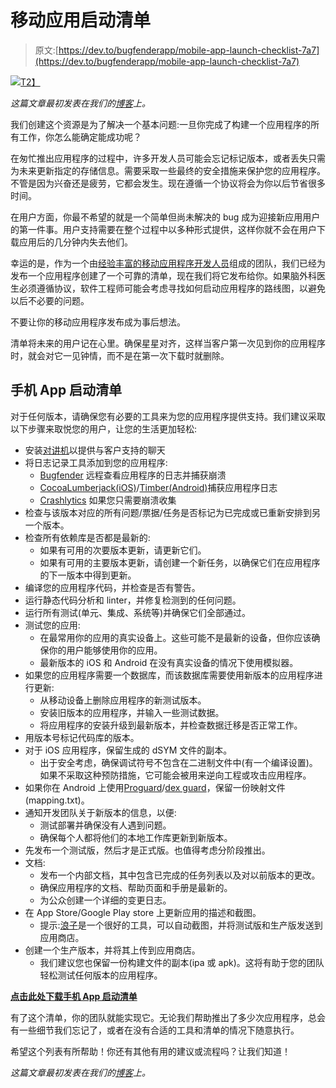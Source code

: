 # 移动应用启动清单

> 原文:[https://dev.to/bugfenderapp/mobile-app-launch-checklist-7a7](https://dev.to/bugfenderapp/mobile-app-launch-checklist-7a7)

[![](../Images/c34f2bc7eb33c0bcc3a093ed1cc6c698.png)T2】](https://res.cloudinary.com/practicaldev/image/fetch/s--pVmts6lg--/c_limit%2Cf_auto%2Cfl_progressive%2Cq_auto%2Cw_880/https://bugfender.com/wp-content/uploads/2018/06/app-launch-blog-post-featured.jpg)

*这篇文章最初发表在我们的[博客](https://bugfender.com/blog/mobile-app-launch-checklist/)上。*

我们创建这个资源是为了解决一个基本问题:一旦你完成了构建一个应用程序的所有工作，你怎么能确定能成功呢？

在匆忙推出应用程序的过程中，许多开发人员可能会忘记标记版本，或者丢失只需为未来更新指定的存储信息。需要采取一些最终的安全措施来保护您的应用程序。不管是因为兴奋还是疲劳，它都会发生。现在遵循一个协议将会为你以后节省很多时间。

在用户方面，你最不希望的就是一个简单但尚未解决的 bug 成为迎接新应用用户的第一件事。用户支持需要在整个过程中以多种形式提供，这样你就不会在用户下载应用后的几分钟内失去他们。

幸运的是，作为一个由[经验丰富的移动应用程序开发人员](https://mobilejazz.com/services)组成的团队，我们已经为发布一个应用程序创建了一个可靠的清单，现在我们将它发布给你。如果脑外科医生必须遵循协议，软件工程师可能会考虑寻找如何启动应用程序的路线图，以避免以后不必要的问题。

不要让你的移动应用程序发布成为事后想法。

清单将未来的用户记在心里。确保星星对齐，这样当客户第一次见到你的应用程序时，就会对它一见钟情，而不是在第一次下载时就删除。

## 手机 App 启动清单

对于任何版本，请确保您有必要的工具来为您的应用程序提供支持。我们建议采取以下步骤来取悦您的用户，让您的生活更加轻松:

*   安装[对讲机](https://www.intercom.com/)以提供与客户支持的聊天
*   将日志记录工具添加到您的应用程序:
    *   [Bugfender](https://bugfender.com/) 远程查看应用程序的日志并捕获崩溃
    *   [CocoaLumberjack(iOS)](https://github.com/CocoaLumberjack/CocoaLumberjack)/[Timber(Android)](https://github.com/JakeWharton/timber)捕获应用程序日志
    *   [Crashlytics](https://try.crashlytics.com/) 如果您只需要崩溃收集
*   检查与该版本对应的所有问题/票据/任务是否标记为已完成或已重新安排到另一个版本。
*   检查所有依赖库是否都是最新的:
    *   如果有可用的次要版本更新，请更新它们。
    *   如果有可用的主要版本更新，请创建一个新任务，以确保它们在应用程序的下一版本中得到更新。
*   编译您的应用程序代码，并检查是否有警告。
*   运行静态代码分析和 linter，并修复检测到的任何问题。
*   运行所有测试(单元、集成、系统等)并确保它们全部通过。
*   测试您的应用:
    *   在最常用你的应用的真实设备上。这些可能不是最新的设备，但你应该确保你的用户能够使用你的应用。
    *   最新版本的 iOS 和 Android 在没有真实设备的情况下使用模拟器。
*   如果您的应用程序需要一个数据库，而该数据库需要使用新版本的应用程序进行更新:
    *   从移动设备上删除应用程序的新测试版本。
    *   安装旧版本的应用程序，并输入一些测试数据。
    *   将应用程序的安装升级到最新版本，并检查数据迁移是否正常工作。
*   用版本号标记代码库的版本。
*   对于 iOS 应用程序，保留生成的 dSYM 文件的副本。
    *   出于安全考虑，确保调试符号不包含在二进制文件中(有一个编译设置)。如果不采取这种预防措施，它可能会被用来逆向工程或攻击应用程序。
*   如果你在 Android 上使用[Proguard](https://www.guardsquare.com/en/proguard)/[dex guard](https://www.guardsquare.com/en/dexguard)，保留一份映射文件(mapping.txt)。
*   通知开发团队关于新版本的信息，以便:
    *   测试部署并确保没有人遇到问题。
    *   确保每个人都将他们的本地工作库更新到新版本。
*   先发布一个测试版，然后才是正式版。也值得考虑分阶段推出。
*   文档:
    *   发布一个内部文档，其中包含已完成的任务列表以及对以前版本的更改。
    *   确保应用程序的文档、帮助页面和手册是最新的。
    *   为公众创建一个详细的变更日志。
*   在 App Store/Google Play store 上更新应用的描述和截图。
    *   提示:[浪子](https://fastlane.tools/)是一个很好的工具，可以自动截图，并将测试版和生产版发送到应用商店。
*   创建一个生产版本，并将其上传到应用商店。
    *   我们建议您也保留一份构建文件的副本(ipa 或 apk)。这将有助于您的团队轻松测试任何版本的应用程序。

**[点击此处下载手机 App 启动清单](https://bugfender.com/wp-content/themes/bugfender-wordpress-theme/assets/docs/App-Launch-Checklist.pdf)**

有了这个清单，你的团队就能实现它。无论我们帮助推出了多少次应用程序，总会有一些细节我们忘记了，或者在没有合适的工具和清单的情况下随意执行。

希望这个列表有所帮助！你还有其他有用的建议或流程吗？让我们知道！

*这篇文章最初发表在我们的[博客](https://bugfender.com/blog/mobile-app-launch-checklist/)上。*